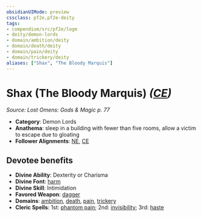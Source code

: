 ```yaml
---
obsidianUIMode: preview
cssclass: pf2e,pf2e-deity
tags:
- compendium/src/pf2e/logm
- deity/demon-lords
- domain/ambition/deity
- domain/death/deity
- domain/pain/deity
- domain/trickery/deity
aliases: ["Shax", "The Bloody Marquis"]
---
```

# Shax (The Bloody Marquis) *([CE](../../../Rules/traits/chaotic-evil-b1.md))*  
*Source: Lost Omens: Gods & Magic p. 77*  

- **Category**: Demon Lords
- **Anathema**: sleep in a building with fewer than five rooms, allow a victim to escape due to gloating
- **Follower Alignments**: [NE](../../../Rules/traits/neutral-evil-b1.md), [CE](../../../Rules/traits/chaotic-evil-b1.md)

## Devotee benefits

- **Divine Ability**: Dexterity or Charisma
- **Divine Font**: [harm](../../spells/harm.md)
- **Divine Skill**: Intimidation
- **Favored Weapon**: [dagger](../../equipment/items/dagger.md)
- **Domains**: [ambition](../domains.md#Ambition), [death](../domains.md#Death), [pain](../domains.md#Pain), [trickery](../domains.md#Trickery)
- **Cleric Spells**: 1st: [phantom pain](../../spells/phantom-pain.md); 2nd: [invisibility](../../spells/invisibility.md); 3rd: [haste](../../spells/haste.md)